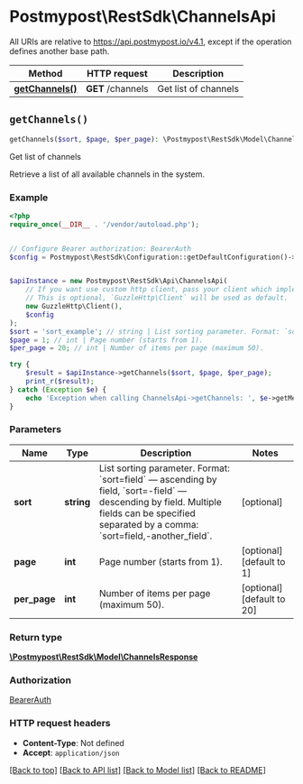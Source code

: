 # Postmypost\RestSdk\ChannelsApi

All URIs are relative to https://api.postmypost.io/v4.1, except if the operation defines another base path.

| Method | HTTP request | Description |
| ------------- | ------------- | ------------- |
| [**getChannels()**](ChannelsApi.md#getChannels) | **GET** /channels | Get list of channels |


## `getChannels()`

```php
getChannels($sort, $page, $per_page): \Postmypost\RestSdk\Model\ChannelsResponse
```

Get list of channels

Retrieve a list of all available channels in the system.

### Example

```php
<?php
require_once(__DIR__ . '/vendor/autoload.php');


// Configure Bearer authorization: BearerAuth
$config = Postmypost\RestSdk\Configuration::getDefaultConfiguration()->setAccessToken('YOUR_ACCESS_TOKEN');


$apiInstance = new Postmypost\RestSdk\Api\ChannelsApi(
    // If you want use custom http client, pass your client which implements `GuzzleHttp\ClientInterface`.
    // This is optional, `GuzzleHttp\Client` will be used as default.
    new GuzzleHttp\Client(),
    $config
);
$sort = 'sort_example'; // string | List sorting parameter. Format: `sort=field` — ascending by field, `sort=-field` — descending by field. Multiple fields can be specified separated by a comma: `sort=field,-another_field`.
$page = 1; // int | Page number (starts from 1).
$per_page = 20; // int | Number of items per page (maximum 50).

try {
    $result = $apiInstance->getChannels($sort, $page, $per_page);
    print_r($result);
} catch (Exception $e) {
    echo 'Exception when calling ChannelsApi->getChannels: ', $e->getMessage(), PHP_EOL;
}
```

### Parameters

| Name | Type | Description  | Notes |
| ------------- | ------------- | ------------- | ------------- |
| **sort** | **string**| List sorting parameter. Format: &#x60;sort&#x3D;field&#x60; — ascending by field, &#x60;sort&#x3D;-field&#x60; — descending by field. Multiple fields can be specified separated by a comma: &#x60;sort&#x3D;field,-another_field&#x60;. | [optional] |
| **page** | **int**| Page number (starts from 1). | [optional] [default to 1] |
| **per_page** | **int**| Number of items per page (maximum 50). | [optional] [default to 20] |

### Return type

[**\Postmypost\RestSdk\Model\ChannelsResponse**](../Model/ChannelsResponse.md)

### Authorization

[BearerAuth](../../README.md#BearerAuth)

### HTTP request headers

- **Content-Type**: Not defined
- **Accept**: `application/json`

[[Back to top]](#) [[Back to API list]](../../README.md#endpoints)
[[Back to Model list]](../../README.md#models)
[[Back to README]](../../README.md)
